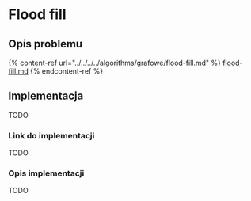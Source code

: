 # Flood fill

## Opis problemu

{% content-ref url="../../../../algorithms/grafowe/flood-fill.md" %}
[flood-fill.md](../../../../algorithms/grafowe/flood-fill.md)
{% endcontent-ref %}

## Implementacja

TODO

### Link do implementacji

TODO

### Opis implementacji

TODO
